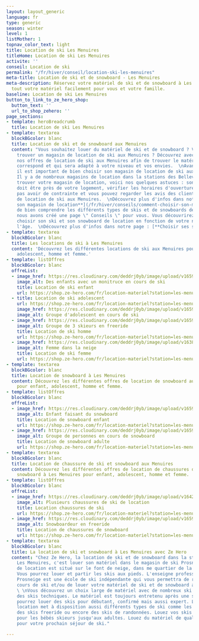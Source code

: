 ```yaml
---
layout: layout_generic
language: fr
type: generic
season: winter
level: 1
listMother: 1
topnav_color_text: light
title: Location de ski Les Menuires
titleHome: Location de ski Les Menuires
activite: ''
conseil: Location de ski
permalink: "/fr/hiver/conseil/location-ski-les-menuires"
meta-title: Location de ski et de snowboard - Les Menuires
meta-description: Réservez votre matériel de ski et de snowboard à Les Menuires. Louez
  tout votre matériel facilement pour vous et votre famille.
baseline: Location de ski Les Menuires
button_to_link_to_ze_hero_shop:
  button_text: ''
  url_to_shop_zehero: ''
page_sections:
- template: heroBreadcrumb
  title: Location de ski Les Menuires
- template: textarea
  blockBGcolor: blanc
  title: Location de ski et de snowboard aux Menuires
  content: "Vous souhaitez louer du matériel de ski et de snowboard ? Vous désirez
    trouver un magasin de location de ski aux Menuires ? Découvrez avec Ze Hero toutes
    nos offres de location de ski aux Menuires afin de trouver le matériel qui vous
    correspond et qui sera adapté à votre niveau et vos envies.  \nAvant tout chose,
    il est important de bien choisir son magasin de location de ski aux Menuires.
    Il y a de nombreux magasins de location dans la stations des Bellevilles. Pour
    trouver votre magasin de location, voici nos quelques astuces : son emplacement
    doit être près de votre logement, vérifier les horaires d'ouverture afin de ne
    pas avoir de contrainte et vous pouvez regarder les avis des clients sur ce magasin
    de location de ski aux Menuires.  \nDécouvrez plus d'infos dans notre page : [**Choisir
    son magasin de location**](/fr/hiver/conseils/comment-choisir-son-magasin-de-location-de-ski-et-snowboard)\n\nAfin
    de bien comprendre les différents types de skis et de snowboards de location,
    nous avons créé une page \" Conseils \" pour vous. Vous découvrirez comment bien
    choisir son ski et son snowboard de location en fonction de votre niveau et de
    l'âge.  \nDécouvrez plus d'infos dans notre page : [**Choisir ses skis de location**](/fr/hiver/conseils/choisir-ski-location)"
- template: textarea
  blockBGcolor: blanc
  title: Les locations de ski à Les Menuires
  content: 'Découvrez les différentes locations de ski aux Menuires pour : enfant,
    adolescent, homme et femme.'
- template: listOffres
  blockBGcolor: blanc
  offreList:
  - image_href: https://res.cloudinary.com/deddrj0yb/image/upload/v1659354930/website/winter/1528750.jpg
    image_alt: Des enfants avec un monitruce en cours de ski
    title: Location de ski enfant
    url: https://shop.ze-hero.com/fr/location-materiel?station=les-menuires&equipmentslug=%2Flocation-ski&rental_quality=0&oldslug=%2Flocation-ski&subslug=%2Flocation-ski-enfant&start-date=27%2F11%2F2022&number_rental_days=1
  - title: Location de ski adolescent
    url: https://shop.ze-hero.com/fr/location-materiel?station=les-menuires&equipmentslug=%2Flocation-ski&rental_quality=0&oldslug=%2Flocation-ski&subslug=%2Flocation-ski-ado&start-date=27%2F11%2F2022&number_rental_days=1
    image_href: https://res.cloudinary.com/deddrj0yb/image/upload/v1659357508/website/winter/278572408_23885291927782287_5643436219991857318_n.jpg
    image_alt: Groupe d'adolescent en cours de ski
  - image_href: https://res.cloudinary.com/deddrj0yb/image/upload/v1659357501/website/winter/267674773_9377021372369250_1873313155993111376_n.jpg
    image_alt: Groupe de 3 skieurs en freeride
    title: Location de ski homme
    url: https://shop.ze-hero.com/fr/location-materiel?station=les-menuires&equipmentslug=%2Flocation-ski&rental_quality=0&oldslug=%2Flocation-ski&subslug=%2Fman-skis-rental&start-date=27%2F11%2F2022&number_rental_days=1
  - image_href: https://res.cloudinary.com/deddrj0yb/image/upload/v1638883533/website/winter/Sourire-neige_jdsltw.jpg
    image_alt: Femme dans la neige
    title: Location de ski femme
    url: https://shop.ze-hero.com/fr/location-materiel?station=les-menuires&equipmentslug=%2Flocation-ski&rental_quality=0&oldslug=%2Flocation-ski&subslug=%2Fwoman-skis-rental&start-date=27%2F11%2F2022&number_rental_days=1
- template: textarea
  blockBGcolor: blanc
  title: Location de snowboard à Les Menuires
  content: Découvrez les différentes offres de location de snowboard aux Menuires
    pour enfant, adolescent, homme et femme.
- template: listOffres
  blockBGcolor: blanc
  offreList:
  - image_href: https://res.cloudinary.com/deddrj0yb/image/upload/v1659357495/website/winter/272167547_9618769364861115_989733963301003100_n.jpg
    image_alt: Enfant faisant du snowboard
    title: Location de snowboard enfant
    url: https://shop.ze-hero.com/fr/location-materiel?station=les-menuires&equipmentslug=%2Flocation-snowboard&rental_quality=0&oldslug=%2Flocation-snowboard&subslug=%2Flocation-snowboard-enfant&start-date=27%2F11%2F2022&number_rental_days=1
  - image_href: https://res.cloudinary.com/deddrj0yb/image/upload/v1659357494/website/winter/272297635_9672235216181196_9157146173453775185_n.jpg
    image_alt: Groupe de personnes en cours de snowboard
    title: Location de snowboard adulte
    url: https://shop.ze-hero.com/fr/location-materiel?station=les-menuires&equipmentslug=%2Flocation-snowboard&rental_quality=0&oldslug=%2Flocation-chaussures&subslug=%2Flocation-boots-de-snowboard&start-date=27%2F11%2F2022&number_rental_days=1
- template: textarea
  blockBGcolor: blanc
  title: Location de chaussure de ski et snowboard aux Menuires
  content: Découvrez les différentes offres de location de chaussures de ski et de
    snowboard à Les Menuires pour enfant, adolescent, homme et femme.
- template: listOffres
  blockBGcolor: blanc
  offreList:
  - image_href: https://res.cloudinary.com/deddrj0yb/image/upload/v1642412358/website/Conseil%20/choisir-sa-chaussure-de-ski_tfivsu.jpg
    image_alt: Plusieurs chaussures de ski de location
    title: Location chaussures de ski
    url: https://shop.ze-hero.com/fr/location-materiel?station=les-menuires&equipmentslug=%2Flocation-chaussures&rental_quality=0&oldslug=%2Flocation-ski&subslug=%2Fwoman-skis-rental&start-date=27%2F11%2F2022&number_rental_days=1
  - image_href: https://res.cloudinary.com/deddrj0yb/image/upload/v1659001478/website/winter/VT_1207.jpg
    image_alt: Snowboardeur en freeride
    title: Location de chaussures de snowboard
    url: https://shop.ze-hero.com/fr/location-materiel?station=les-menuires&equipmentslug=%2Flocation-chaussures&rental_quality=0&oldslug=%2Flocation-chaussures&subslug=%2Flocation-boots-de-snowboard&start-date=27%2F11%2F2022&number_rental_days=1
- template: textarea
  blockBGcolor: blanc
  title: La location de ski et snowboard à Les Menuires avec Ze Hero
  content: "Chez Ze Hero, la location de ski et de snowboard dans la station de ski
    Les Menuires, c'est louer son matériel dans le magasin de ski Prosneige. Le shop
    de location est situé sur le font de neige, dans me quartier de la Croisette.
    Vous pourrez louer et partir les skis aux pieds. L'enseigne professionnel de ski
    Prosneige est une école de ski indépendante qui vous permettra de réservez vos
    cours de ski et/ou de louer votre matériel de ski et de snowboard aux Menuires
    \ \nVous découvrez un choix large de matériel avec de nombreux ski haut de gamme,
    des skis techniques. Le matériel est toujours entretenu après une sortie. Vous
    pourrez louer des skis pour débutant, confirmé mais aussi expert. Le magasin de
    location met à disposition aussi différents types de ski comme les skis all-mountain,
    des skis freeride ou encore des skis de randonnées. Louez vos skis et les snowboards
    pour les bébés skieurs jusqu'aux adultes. Louez du matériel de qualité à Les Menuires
    pour votre prochain séjour de ski."

---
```

